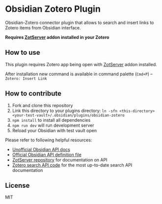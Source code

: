 # Obsidian Zotero Plugin

Obsidian-Zotero connector plugin that allows to search and insert links to Zotero items from Obsidian interface.

**Requires [ZotServer](https://github.com/MunGell/ZotServer) addon installed in your Zotero**

## How to use

This plugin requires Zotero app being open with [ZotServer](https://github.com/MunGell/ZotServer) addon installed.

After installation new command is available in command palette (`Cmd+P`) – `Zotero: Insert Link`

## How to contribute

1. Fork and clone this repository
2. Link this directory to your plugins directory: `ln -sfn <this-directory> <your-test-vault>/.obsidian/plugins/obsidian-zotero`
3. `npm install` to install all dependencies
4. `npm run dev` will run development server
5. Reload your Obsidian with test vault open

Please refer to following helpful resources:

* [Unofficial Obsidian API docs](https://marcus.se.net/obsidian-plugin-docs/)
* [Official Obsidian API definition file](https://github.com/obsidianmd/obsidian-api/blob/master/obsidian.d.ts)
* [ZotServer repository](https://github.com/MunGell/ZotServer) for documentation on API
* [Zotero search API code](https://github.com/zotero/zotero/blob/master/chrome/content/zotero/xpcom/data/search.js) for the most up-to-date search API documentation

## License

MIT
